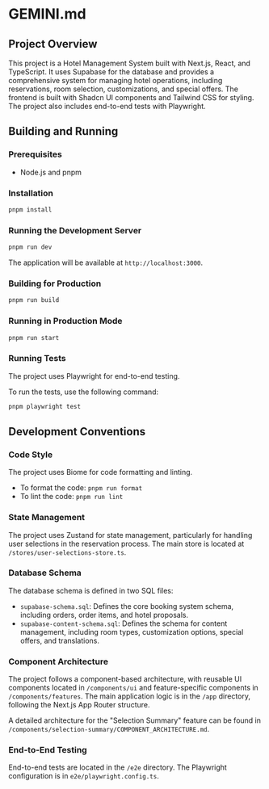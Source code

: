 # GEMINI.md

## Project Overview

This project is a Hotel Management System built with Next.js, React, and TypeScript. It uses Supabase for the database and provides a comprehensive system for managing hotel operations, including reservations, room selection, customizations, and special offers. The frontend is built with Shadcn UI components and Tailwind CSS for styling. The project also includes end-to-end tests with Playwright.

## Building and Running

### Prerequisites

- Node.js and pnpm

### Installation

```bash
pnpm install
```

### Running the Development Server

```bash
pnpm run dev
```

The application will be available at `http://localhost:3000`.

### Building for Production

```bash
pnpm run build
```

### Running in Production Mode

```bash
pnpm run start
```

### Running Tests

The project uses Playwright for end-to-end testing.

To run the tests, use the following command:

```bash
pnpm playwright test
```

## Development Conventions

### Code Style

The project uses Biome for code formatting and linting.

- To format the code: `pnpm run format`
- To lint the code: `pnpm run lint`

### State Management

The project uses Zustand for state management, particularly for handling user selections in the reservation process. The main store is located at `/stores/user-selections-store.ts`.

### Database Schema

The database schema is defined in two SQL files:

- `supabase-schema.sql`: Defines the core booking system schema, including orders, order items, and hotel proposals.
- `supabase-content-schema.sql`: Defines the schema for content management, including room types, customization options, special offers, and translations.

### Component Architecture

The project follows a component-based architecture, with reusable UI components located in `/components/ui` and feature-specific components in `/components/features`. The main application logic is in the `/app` directory, following the Next.js App Router structure.

A detailed architecture for the "Selection Summary" feature can be found in `/components/selection-summary/COMPONENT_ARCHITECTURE.md`.

### End-to-End Testing

End-to-end tests are located in the `/e2e` directory. The Playwright configuration is in `e2e/playwright.config.ts`.
